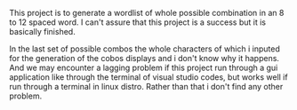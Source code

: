 This project is to generate a wordlist of whole possible combination in an 8 to 12 spaced word.
I can't assure that this project is a success but it is basically finished.


In the last set of possible combos the whole characters of which i inputed for the generation of the cobos displays and i don't know why it happens.
And we may encounter a lagging problem if this project run through a gui application like through the terminal of visual studio codes, but works well if run through a terminal in linux distro.
Rather than that i don't find any other problem.



